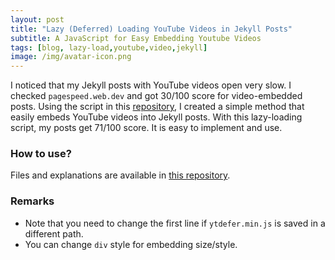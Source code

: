 ```yaml
---
layout: post
title: "Lazy (Deferred) Loading YouTube Videos in Jekyll Posts"
subtitle: A JavaScript for Easy Embedding Youtube Videos 
tags: [blog, lazy-load,youtube,video,jekyll]
image: /img/avatar-icon.png
---
```


I noticed that my Jekyll posts with YouTube videos open very slow. I checked `pagespeed.web.dev` and got 30/100 score for video-embedded posts. Using the script in this [repository](https://github.com/groupboard/ytdefer), I created a simple method that easily embeds YouTube videos into Jekyll posts. With this lazy-loading script, my posts get 71/100 score. It is easy to implement and use. 

### How to use?

Files and explanations are available in [this repository](https://github.com/alfurka/jekyll-embed-youtube-lazy-load). 

### Remarks 
- Note that you need to change the first line if `ytdefer.min.js` is saved in a different path.
- You can change `div` style for embedding size/style.

